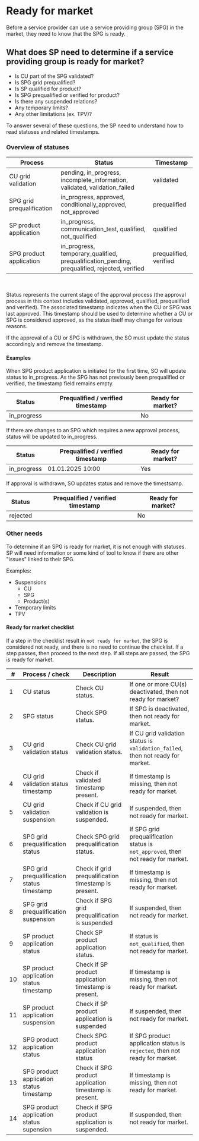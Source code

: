 # Ready for market

Before a service provider can use a service providing group (SPG) in the market,
they need to know that the SPG is ready.

## What does SP need to determine if a service providing group is ready for market?

* Is CU part of the SPG validated?
* Is SPG grid prequalified?
* Is SP qualified for product?
* Is SPG prequalified or verified for product?
* Is there any suspended relations?
* Any temporary limits?
* Any other limitations (ex. TPV)?

To answer several of these questions, the SP need to understand how to read
statuses and related timestamps.

### Overview of statuses

| Process                   | Status                                                                                       | Timestamp              |
|---------------------------|----------------------------------------------------------------------------------------------|------------------------|
| CU grid validation        | pending, in_progress, incomplete_information, validated, validation_failed                   | validated              |
| SPG grid prequalification | in_progress, approved, conditionally_approved, not_approved                                  | prequalified           |
| SP product application    | in_progress, communication_test, qualified, not_qualified                                    | qualified              |
| SPG product application   | in_progress, temporary_qualified, prequalification_pending, prequalified, rejected, verified | prequalified, verified |

<br>

Status represents the current stage of the approval process (the approval
process in this context includes validated, approved, qualified, prequalified
and verified). The associated timestamp indicates when the CU or SPG was last
approved. This timestamp should be used to determine whether a CU or SPG is
considered approved, as the status itself may change for various reasons.

If the approval of a CU or SPG is withdrawn, the SO must update the status
accordingly and remove the timestamp.

#### Examples

When SPG product application is initiated for the first time, SO will update
status to in_progress. As the SPG has not previously been prequalified or
verified, the timestamp field remains empty.

| Status      | Prequalified / verified timestamp | Ready for market? |
|-------------|-----------------------------------|-------------------|
| in_progress |                                   | No                |

If there are changes to an SPG which requires a new approval process, status
will be updated to in_progress.

| Status      | Prequalified / verified timestamp | Ready for market? |
|-------------|-----------------------------------|-------------------|
| in_progress | 01.01.2025 10:00                  | Yes               |

If approval is withdrawn, SO updates status and remove the timestsamp.

| Status   | Prequalified / verified timestamp | Ready for market? |
|----------|-----------------------------------|-------------------|
| rejected |                                   | No                |

### Other needs

To determine if an SPG is ready for market, it is not enough with statuses. SP
will need information or some kind of tool to know if there are other "issues"
linked to their SPG.

Examples:

* Suspensions
    * CU
    * SPG
    * Product(s)
* Temporary limits
* TPV

#### Ready for market checklist

If a step in the checklist result in `not ready for market`, the SPG is
considered not ready, and there is no need to continue the checklist. If a step
passes, then proceed to the next step. If all steps are passed, the SPG is ready
for market.

| #  | Process / check                            | Description                                            | Result                                                                             |
|----|--------------------------------------------|--------------------------------------------------------|------------------------------------------------------------------------------------|
| 1  | CU status                                  | Check CU status.                                       | If one or more CU(s) deactivated, then not ready for market?                       |
| 2  | SPG status                                 | Check SPG status.                                      | If SPG is deactivated, then not ready for market.                                  |
| 3  | CU grid validation status                  | Check CU grid validation status.                       | If CU grid validation status is `validation_failed`, then not ready for market.    |
| 4  | CU grid validation status timestamp        | Check if validated timestamp present.                  | If timestamp is missing, then not ready for market.                                |
| 5  | CU grid validation suspension              | Check if CU grid validation is suspended.              | If suspended, then not ready for market.                                           |
| 6  | SPG grid prequalification status           | Check SPG grid prequalification status.                | If SPG grid prequalification status is  `not_approved`, then not ready for market. |
| 7  | SPG grid prequalification status timestamp | Check if grid prequalification timestamp is present.   | If timestamp is missing, then not ready for market.                                |
| 8  | SPG grid prequalification suspension       | Check if SPG grid prequalification is suspended        | If suspended, then not ready for market.                                           |
| 9  | SP product application status              | Check SP product application status.                   | If status is `not_qualified`, then not ready for market.                           |
| 10 | SP product application status timestamp    | Check if SP product application timestamp is present.  | If timestamp is missing, then not ready for market.                                |
| 11 | SP product application suspension          | Check if SP product application is suspended           | If suspended, then not ready for market.                                           |
| 12 | SPG product application status             | Check SPG product application status                   | If SPG product application status is `rejected`, then not ready for market.        |
| 13 | SPG product application status timestamp   | Check if SPG product application timestamp is present. | If timestamp is missing, then not ready for market.                                |
| 14 | SPG product application status supension   | Check if SPG product application is suspended.         | If suspended, then not ready for market.                                           |
